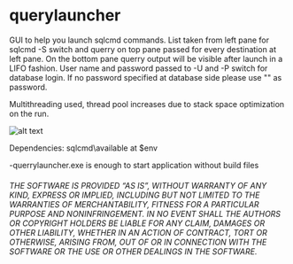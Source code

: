 # querylauncher
GUI to help you launch sqlcmd commands.
List taken from left pane for sqlcmd -S switch and querry on top pane passed for every destination at left pane.
On the bottom pane querry output will be visible after launch in a LIFO fashion.
User name and password passed to -U and -P switch for database login.
If no password specified at database side please use "" as password.

Multithreading used, thread pool increases due to stack space optimization on the run.

![alt text](https://image.ibb.co/iLY12A/Capture22.jpg)

Dependencies:
sqlcmd\available at $env

-querrylauncher.exe is enough to start application without build files

###### THE SOFTWARE IS PROVIDED “AS IS”, WITHOUT WARRANTY OF ANY KIND, EXPRESS OR IMPLIED, INCLUDING BUT NOT LIMITED TO THE WARRANTIES OF MERCHANTABILITY, FITNESS FOR A PARTICULAR PURPOSE AND NONINFRINGEMENT. IN NO EVENT SHALL THE AUTHORS OR COPYRIGHT HOLDERS BE LIABLE FOR ANY CLAIM, DAMAGES OR OTHER LIABILITY, WHETHER IN AN ACTION OF CONTRACT, TORT OR OTHERWISE, ARISING FROM, OUT OF OR IN CONNECTION WITH THE SOFTWARE OR THE USE OR OTHER DEALINGS IN THE SOFTWARE.
